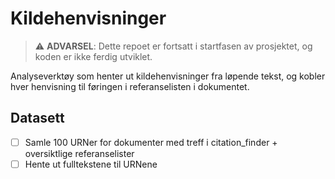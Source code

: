 # Kildehenvisninger

> :warning: **ADVARSEL**: Dette repoet er fortsatt i startfasen av prosjektet, og koden er ikke ferdig utviklet.

Analyseverktøy som henter ut kildehenvisninger fra løpende tekst,
og kobler hver henvisning til føringen i referanselisten i dokumentet.

## Datasett
- [ ] Samle 100 URNer for dokumenter med treff i citation_finder + oversiktlige referanselister
- [ ] Hente ut fulltekstene til URNene
